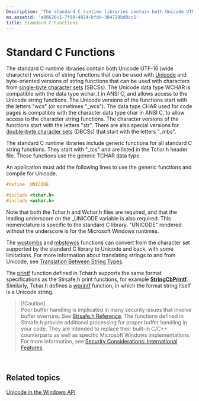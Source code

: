 ```yaml
---
Description: 'The standard C runtime libraries contain both Unicode UTF-16 (wide character) versions of string functions that can be used with Unicode and byte-oriented versions of string functions that can be used with characters from single-byte character sets (SBCSs). The Unicode data type WCHAR is compatible with the data type wchar\_t in ANSI C, and allows access to the Unicode string functions. The Unicode versions of the functions start with the letters &\#0034;wcs&\#0034; (or sometimes &\#0034;\_wcs&\#0034;). The data type CHAR used for code pages is compatible with the character data type char in ANSI C, to allow access to the character string functions. The character versions of the functions start with the letters &\#0034;str&\#0034;. There are also special versions for double-byte character sets (DBCSs) that start with the letters &\#0034;\_mbs&\#0034;.'
ms.assetid: 'a86626c1-7f90-4924-bfdd-384729bd0cc5'
title: Standard C Functions
---
```


# Standard C Functions

The standard C runtime libraries contain both Unicode UTF-16 (wide character) versions of string functions that can be used with [Unicode](unicode.md) and byte-oriented versions of string functions that can be used with characters from [single-byte character sets](single-byte-character-sets.md) (SBCSs). The Unicode data type WCHAR is compatible with the data type wchar\_t in ANSI C, and allows access to the Unicode string functions. The Unicode versions of the functions start with the letters "wcs" (or sometimes "\_wcs"). The data type CHAR used for code pages is compatible with the character data type char in ANSI C, to allow access to the character string functions. The character versions of the functions start with the letters "str". There are also special versions for [double-byte character sets](double-byte-character-sets.md) (DBCSs) that start with the letters "\_mbs".

The standard C runtime libraries include generic functions for all standard C string functions. They start with "\_tcs" and are listed in the Tchar.h header file. These functions use the generic TCHAR data type.

An application must add the following lines to use the generic functions and compile for Unicode.


```C++
#define _UNICODE

#include <tchar.h>
#include <wchar.h>
```



Note that both the Tchar.h and Wchar.h files are required, and that the leading underscore on the \_UNICODE variable is also required. This nomenclature is specific to the standard C library. "UNICODE" rendered without the underscore is for the Microsoft Windows runtimes.

The [wcstombs](http://msdn.microsoft.com/en-us/library/5d7tc9zw.aspx) and [mbstowcs](http://msdn.microsoft.com/en-us/library/eyktyxsx.aspx) functions can convert from the character set supported by the standard C library to Unicode and back, with some limitations. For more information about translating strings to and from Unicode, see [Translation Between String Types](translation-between-string-types.md).

The [printf](http://msdn.microsoft.com/en-us/library/wc7014hz.aspx) function defined in Tchar.h supports the same format specifications as the Strsafe.h print functions, for example [**StringCbPrintf**](_shell_StringCbPrintf_cpp). Similarly, Tchar.h defines a [wprintf](http://msdn.microsoft.com/en-us/library/wc7014hz.aspx) function, in which the format string itself is a Unicode string.

> \[!Caution\]  
> Poor buffer handling is implicated in many security issues that involve buffer overruns. See [Strsafe.h Reference](_shell_strsafe_ovw_cpp). The functions defined in Strsafe.h provide additional processing for proper buffer handling in your code. They are intended to replace their built-in C/C++ counterparts as well as specific Microsoft Windows implementations. For more information, see [Security Considerations: International Features](security-considerations--international-features.md).

 

## Related topics

<dl> <dt>

[Unicode in the Windows API](unicode-in-the-windows-api.md)
</dt> </dl>

 

 



